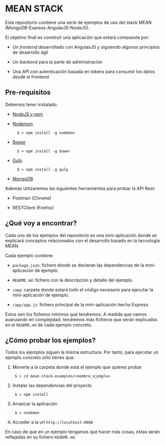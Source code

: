# MEAN STACK

Este repositorio contiene una serie de ejemplos de uso del stack MEAN (MongoDB-Express-AngularJS-NodeJS).

El objetivo final es construir una aplicación que estará compuesta por:

- Un *frontend* desarrollado con AngulasJS y siguiendo algunos principios de desarrollo ágil

- Un *backend* para la parte de administración

- Una *API* con autenticación basada en tokens para consumir los datos desde el frontend


## Pre-requisitos

Debemos tener instalado:

- [NodeJS y npm](http://nodejs.org/)

- [Nodemon](http://nodemon.io)

		$ > npm install -g nodemon

- [Bower](http://bower.io/)

		$ > npm install -g bower

- [Gulp](http://gulpjs.com/)

		$ > npm install -g gulp

- [MongoDB](http://www.mongodb.org/)

Además utilizaremos las siguientes herramientas para probar la API Rest:

- Postman (Chrome) 

- RESTClient (Firefox)



## ¿Qué voy a encontrar?

Cada uno de los ejemplos del repositorio es una mini-aplicación donde se explicará conceptos relacionados con el desarrollo basado en la tecnología MEAN.

Cada ejemplo contiene:

- `package.json`: fichero donde se declaran las dependencias de la mini-aplicación de ejemplo.

- `README.md`: fichero con la descripción y detalle del ejemplo.

- `/app`: carpeta donde estará todo el código necesario para ejecutar la mini-aplicación de ejemplo.

- `/app/app.js`: fichero principal de la mini-aplicación hecha Express.	

Estos son los ficheros mínimos que tendremos. A medida que vamos avanzando en complejidad, tendremos más ficheros que serán explicados en el `README.md` de cada ejemplo concreto.


## ¿Cómo probar los ejemplos?

Todos los ejemplos siguen la misma estructura. Por tanto, para ejecutar un ejemplo concreto sólo tienes que:

1. Moverte a la carpeta donde está el ejemplo que quieres probar

		$ > cd mean-stack-examples/<nombre_ejemplo>

2. Instalar las dependencias del proyecto

		$ > npm install

3. Arrancar la aplicación

		$ > nodemon

4. Acceder a la url `http://localhost:8080`


En caso de que en un ejemplo tengamos que hacer más cosas, éstas serán reflejadas en su fichero `README.md`.
